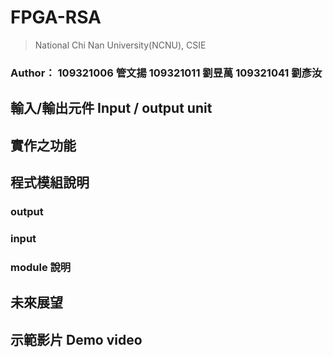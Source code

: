 # FPGA-RSA
> National Chi Nan University(NCNU), CSIE
### Author： 109321006 管文揚 109321011 劉昱萬 109321041 劉彥汝

## 輸入/輸出元件 Input / output unit

## 實作之功能

## 程式模組說明
### output

### input

### module 說明

## 未來展望

## 示範影片 Demo video
